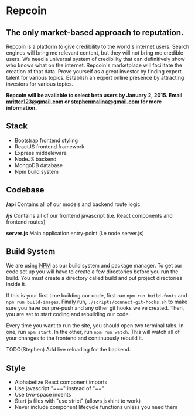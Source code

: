 # Repcoin

## The only market-based approach to reputation.

Repcoin is a platform to give credibility to the world's internet users. Search engines will bring me relevant content, but they will not bring me credible users. We need a universal system of credibility that can definitively show who knows what on the internet. Repcoin's marketplace will facilitate the creation of that data.
Prove yourself as a great investor by finding expert talent for various topics.
Establish an expert online presence by attracting investors for various topics.

**Repcoin will be available to select beta users by January 2, 2015. Email mritter123@gmail.com or stephenmalina@gmail.com for more information.**

## Stack
- Bootstrap frontend styling
- ReactJS frontend framework
- Express middeleware
- NodeJS backend
- MongoDB database
- Npm build system

## Codebase
**/api**
Contains all of our models and backend route logic

**/js**
Contains all of our frontend javascript (i.e. React components and frontend routes)

**server.js**
Main application entry-point (i.e node server.js)

## Build System
We are using [NPM](http://www.npmjs.org/) as our build system and package manager. To get our code
set up you will have to create a few directories before you run the build. You must create a
directory called build and put project directories inside it.

If this is your first time building our code, first run `npm run build-fonts` and `npm run
build-images`. Finaly run, ```./scripts/connect-git-hooks.sh``` to make sure you have our pre-push
and any other git hooks we've created. Then, you are set to start coding and rebuilding our code.

Every time you want to run the site, you should open two terminal tabs. In one, run
`npm start`. In the other, run `npm run watch`. This will watch all of your changes to the frontend
and continuously rebuild it.

TODO(Stephen) Add live reloading for the backend.

## Style
- Alphabetize React component imports
- Use javascript "===" instead of "=="
- Use two-space indents
- Start js files with "use strict" (allows jsxhint to work)
- Never include component lifecycle functions unless you need them
